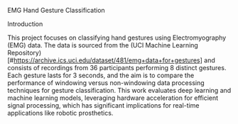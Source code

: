 EMG Hand Gesture Classification

Introduction

This project focuses on classifying hand gestures using Electromyography (EMG) data. The data is sourced from the (UCI Machine Learning Repository)[#https://archive.ics.uci.edu/dataset/481/emg+data+for+gestures] and consists of recordings from 36 participants performing 8 distinct gestures. Each gesture lasts for 3 seconds, and the aim is to compare the performance of windowing versus non-windowing data processing techniques for gesture classification. This work evaluates deep learning and machine learning models, leveraging hardware acceleration for efficient signal processing, which has significant implications for real-time applications like robotic prosthetics.
